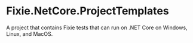 # Fixie.NetCore.ProjectTemplates
A project that contains Fixie tests that can run on .NET Core on Windows, Linux, and MacOS.
